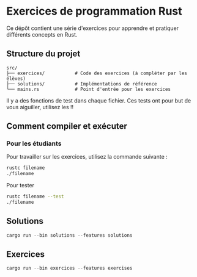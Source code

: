 # Exercices de programmation Rust

Ce dépôt contient une série d'exercices pour apprendre et pratiquer différents concepts en Rust.

## Structure du projet

```
src/
├── exercices/           # Code des exercices (à compléter par les élèves)
├── solutions/           # Implémentations de référence
└── mains.rs             # Point d'entrée pour les exercices
```

Il y a des fonctions de test dans chaque fichier. Ces tests ont pour but de vous aiguiller, utilisez les !!

## Comment compiler et exécuter

### Pour les étudiants

Pour travailler sur les exercices, utilisez la commande suivante :

```bash
rustc filename
./filename
```

Pour tester

```bash
rustc filename --test
./filename
```

## Solutions

```rust
cargo run --bin solutions --features solutions
```

## Exercices

```rust
cargo run --bin exercices --features exercises
```
